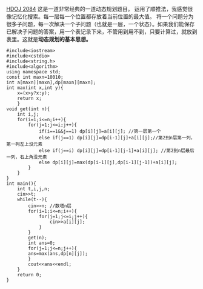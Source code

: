[HDOJ 2084](http://acm.hdu.edu.cn/showproblem.php?pid=2084)
这是一道非常经典的一道动态规划题目。
运用了顺推法，我感觉很像记忆化搜索。每一层每一个位置都存放着当前位置的最大值。
将一个问题分为很多子问题，每一次解决一个子问题（也就是一层，一个状态）。如果我们能保存已解决子问题的答案，用一个表记录下来，不管用到用不到，只要计算过，就放到表里。这就是**动态规划的基本思想。**

```
#include<iostream>
#include<cstdio>
#include<string.h>
#include<algorithm>
using namespace std;
const int maxn=10010;
int a[maxn][maxn],dp[maxn][maxn];
int max(int x,int y){
	x=(x>y?x:y);
	return x;
	}
void get(int n){
	int i,j;
	for(i=1;i<=n;i++){
		for(j=1;j<=i;j++){
			if(i==1&&j==1) dp[i][j]=a[i][j]; //第一层第一个
			else if(j==1) dp[i][j]=dp[i-1][j]+a[i][j];//第2到n层第一列，第一列左上没元素
			else if(j==i) dp[i][j]=dp[i-1][j-1]+a[i][j]; //第2到n层最后一列，右上角没元素
			else dp[i][j]=max(dp[i-1][j],dp[i-1][j-1])+a[i][j];
		}
	}
}
int main(){
	int t,i,j,n;
	cin>>t;
	while(t--){
		cin>>n; //数塔n层
		for(i=1;i<=n;i++){
			for(j=1;j<=i;j++){
				cin>>a[i][j];
			}
		}
		get(n);
		int ans=0;
		for(j=1;j<=n;j++){
		ans=max(ans,dp[n][j]);
		}
		cout<<ans<<endl;
	}
	return 0;
}
```